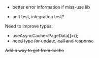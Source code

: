 
- better error information if miss-use lib

- unit test, integration test?

Need to improve types:

 - useAsyncCache<PageData[]>();
 - ~~need type for update, call and response~~

~~Add a way to get from cache~~